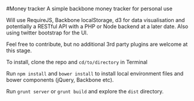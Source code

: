 #Money tracker
A simple backbone money tracker for personal use

Will use RequireJS, Backbone localStorage, d3 for data visualisation and potentially a RESTful API with a PHP or Node backend at a later date. Also using twitter bootstrap for the UI.

Feel free to contribute, but no additional 3rd party plugins are welcome at this stage.

To install, clone the repo and `cd/to/directory` in Terminal

Run `npm install` and `bower install` to install local environment files and bower components (jQuery, Backbone etc).

Run `grunt server` or `grunt build` and explore the `dist` directory.